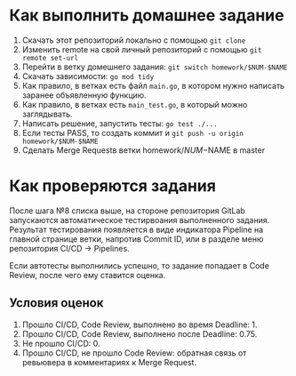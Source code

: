 # Как выполнить домашнее задание
1. Скачать этот репозиторий локально с помощью `git clone`
2. Изменить remote на свой личный репозиторий с помощью `git remote set-url`
3. Перейти в ветку домешнего задания: `git switch homework/$NUM-$NAME`
4. Скачать зависимости: `go mod tidy`
5. Как правило, в ветках есть файл `main.go`, в котором нужно написать заранее объявленную функцию.
6. Как правило, в ветках есть `main_test.go`, в который можно заглядывать.
7. Написать решение, запустить тесты: `go test ./...`
8. Если тесты PASS, то создать коммит и `git push -u origin homework/$NUM-$NAME`
9. Сделать Merge Requestв ветки homework/$NUM-$NAME в master

# Как проверяются задания

После шага №8 списка выше, на стороне репозитория GitLab запускаются автоматическое тестирвоания выполненного задания. Результат тестирования появляется в виде индикатора Pipeline на главной странице ветки, напротив Commit ID, или в разделе меню репозитория CI/CD -> Pipelines.

Если автотесты выполнились успешно, то задание попадает в Code Review, после чего ему ставится оценка.

## Условия оценок

1. Прошло CI/CD, Code Review, выполнено во время Deadline: 1.
2. Прошло CI/CD, Code Review, выполнено после Deadline: 0.75.
3. Не прошло CI/CD: 0.
4. Прошло CI/CD, не прошло Code Review: обратная связь от ревьювера в комментариях к Merge Request.
